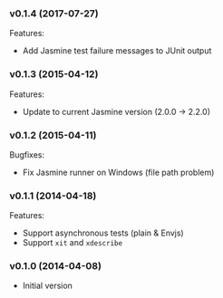 ### v0.1.4 (2017-07-27)

Features:

* Add Jasmine test failure messages to JUnit output

### v0.1.3 (2015-04-12)

Features:

* Update to current Jasmine version (2.0.0 -> 2.2.0)

### v0.1.2 (2015-04-11)

Bugfixes:

* Fix Jasmine runner on Windows (file path problem)

### v0.1.1 (2014-04-18)

Features:

* Support asynchronous tests (plain & Envjs)
* Support `xit` and `xdescribe`

### v0.1.0 (2014-04-08)

* Initial version
